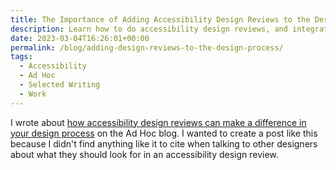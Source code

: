 ```yaml
---
title: The Importance of Adding Accessibility Design Reviews to the Design Process
description: Learn how to do accessibility design reviews, and integrate them into your processes.
date: 2023-03-04T16:26:01+00:00
permalink: /blog/adding-design-reviews-to-the-design-process/
tags:
  - Accessibility
  - Ad Hoc
  - Selected Writing
  - Work
---
```


I wrote about [how accessibility design reviews can make a difference in your design process](https://adhoc.team/2023/02/22/the-importance-of-adding-accessibility-design-reviews-to-the-design-process/) on the Ad Hoc blog. I wanted to create a post like this because I didn't find anything like it to cite when talking to other designers about what they should look for in an accessibility design review.
